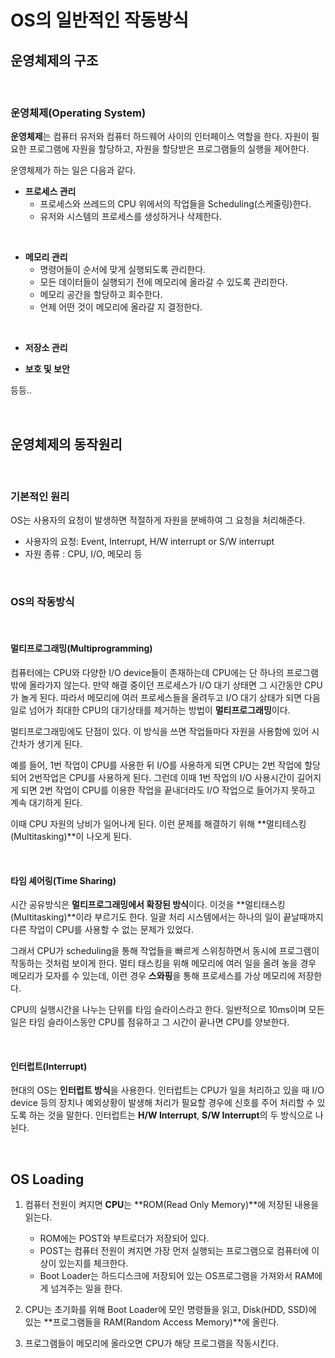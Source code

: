 # OS의 일반적인 작동방식

## **운영체제의 구조**

<br>

### **운영체제(Operating System)**

**운영체제**는 컴퓨터 유저와 컴퓨터 하드웨어 사이의 인터페이스 역할을 한다. 자원이 필요한 프로그램에 자원을 할당하고, 자원을 할당받은 프로그램들의 실행을 제어한다.

운영체제가 하는 일은 다음과 같다.

* **프로세스 관리**
    - 프로세스와 쓰레드의 CPU 위에서의 작업들을 Scheduling(스케줄링)한다.
    - 유저와 시스템의 프로세스를 생성하거나 삭제한다.

<br>

* **메모리 관리**
    - 명령어들이 순서에 맞게 실행되도록 관리한다.
    - 모든 데이터들이 실행되기 전에 메모리에 올라갈 수 있도록 관리한다.
    - 메모리 공간을 할당하고 회수한다.
    - 언제 어떤 것이 메모리에 올라갈 지 결정한다.

<br>

* **저장소 관리**
 
* **보호 및 보안**

등등..

<br>

## **운영체제의 동작원리**

<br>

### **기본적인 원리**
OS는 사용자의 요청이 발생하면 적절하게 자원을 분배하여 그 요청을 처리해준다.
- 사용자의 요청: Event, Interrupt, H/W interrupt or S/W interrupt
- 자원 종류 : CPU, I/O, 메모리 등

<br>

### **OS의 작동방식**

<br>

#### **멀티프로그래밍(Multiprogramming)**
컴퓨터에는 CPU와 다양한 I/O device들이 존재하는데 CPU에는 단 하나의 프로그램 밖에 올라가지 않는다.
만약 해결 중이던 프로세스가 I/O 대기 상태면 그 시간동안 CPU가 놀게 된다.
따라서 메모리에 여러 프로세스들을 올려두고 I/O 대기 상태가 되면 다음 일로 넘어가 최대한 CPU의 대기상태를 제거하는 방법이 **멀티프로그래밍**이다.

멀티프로그래밍에도 단점이 있다. 이 방식을 쓰면 작업들마다 자원을 사용함에 있어 시간차가 생기게 된다.

예를 들어, 1번 작업이 CPU를 사용한 뒤 I/O를 사용하게 되면 CPU는 2번 작업에 할당되어 2번작업은 CPU를 사용하게 된다.
그런데 이때 1번 작업의 I/O 사용시간이 길어지게 되면 2번 작업이 CPU를 이용한 작업을 끝내더라도 I/O 작업으로 들어가지 못하고 계속 대기하게 된다.

이때 CPU 자원의 낭비가 일어나게 된다. 이런 문제를 해결하기 위해 **멀티테스킹(Multitasking)**이 나오게 된다.

<br>

#### **타임 셰어링(Time Sharing)**

시간 공유방식은 **멀티프로그래밍에서 확장된 방식**이다. 이것을 **멀티태스킹(Multitasking)**이라 부르기도 한다.
일괄 처리 시스템에서는 하나의 일이 끝날때까지 다른 작업이 CPU를 사용할 수 없는 문제가 있었다.

그래서 CPU가 scheduling을 통해 작업들을 빠르게 스위칭하면서 동시에 프로그램이 작동하는 것처럼 보이게 한다.
멀티 태스킹을 위해 메모리에 여러 일을 올려 놓을 경우 메모리가 모자를 수 있는데, 이런 경우 **스와핑**을 통해 프로세스를 가상 메모리에 저장한다.

CPU의 실행시간을 나누는 단위를 타임 슬라이스라고 한다.
일반적으로 10ms이며 모든 일은 타임 슬라이스동안 CPU를 점유하고 그 시간이 끝나면 CPU를 양보한다.

<br>

#### **인터럽트(Interrupt)**

현대의 OS는 **인터럽트 방식**을 사용한다.
인터럽트는 CPU가 일을 처리하고 있을 때 I/O device 등의 장치나 예외상황이 발생해 처리가 필요할 경우에 신호를 주어 처리할 수 있도록 하는 것을 말한다.
인터럽트는 **H/W Interrupt**, **S/W Interrupt**의 두 방식으로 나뉜다.

<br>

## **OS Loading**

1. 컴퓨터 전원이 켜지면 **CPU**는 **ROM(Read Only Memory)**에 저장된 내용을 읽는다.
    - ROM에는 POST와 부트로더가 저장되어 있다.
    - POST는 컴퓨터 전원이 켜지면 가장 먼저 실행되는 프로그램으로 컴퓨터에 이상이 있는지를 체크한다.
    - Boot Loader는 하드디스크에 저장되어 있는 OS프로그램을 가져와서 RAM에게 넘겨주는 일을 한다.

2. CPU는 초기화를 위해 Boot Loader에 모인 명령들을 읽고, Disk(HDD, SSD)에 있는 **프로그램들을 RAM(Random Access Memory)**에 올린다.

3. 프로그램들이 메모리에 올라오면 CPU가 해당 프로그램을 작동시킨다.